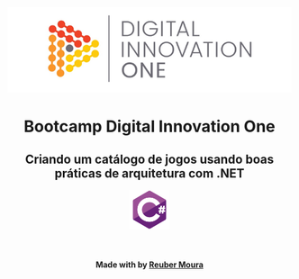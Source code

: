 <p align="center">
  <img src="./assets/banner.png" alt="DIO" tittle="Digital Innovation One">
</p>

<h1 align="center">Bootcamp Digital Innovation One</h1>
<h2 align="center">Criando um catálogo de jogos usando boas práticas de arquitetura com .NET</h2>

<p align="center">
    <img src="./assets/csharp.svg" alt="csharp" tittle="C#" width="70" height="70">
</p>

<br><h4 align=center>Made with by <a target="_blank" href="optionsistemas@yahoo.com.br" >Reuber Moura</a></h4>
